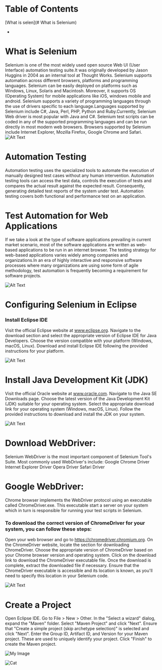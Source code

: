 # Table of Contents
[What is selen](# What is Selenium)

- 
# What is Selenium
Selenium is one of the most widely used open source Web UI (User Interface) automation testing suite.It was originally developed by Jason Huggins in 2004 as an internal tool at Thought Works. Selenium supports automation across different browsers, platforms and programming languages.
Selenium can be easily deployed on platforms such as Windows, Linux, Solaris and Macintosh. Moreover, it supports OS (Operating System) for mobile applications like iOS, windows mobile and android.
Selenium supports a variety of programming languages through the use of drivers specific to each language.Languages supported by Selenium include C#, Java, Perl, PHP, Python and Ruby.Currently, Selenium Web driver is most popular with Java and C#. Selenium test scripts can be coded in any of the supported programming languages and can be run directly in most modern web browsers. Browsers supported by Selenium include Internet Explorer, Mozilla Firefox, Google Chrome and Safari.
![Alt Text](https://static.javatpoint.com/tutorial/selenium/images/selenium-what-is-selenium.png)

# Automation Testing
Automation testing uses the specialized tools to automate the execution of manually designed test cases without any human intervention. Automation testing tools can access the test data, controls the execution of tests and compares the actual result against the expected result. Consequently, generating detailed test reports of the system under test.
Automation testing covers both functional and performance test on an application.
 # Test Automation for Web Applications 

If we take a look at the type of software applications prevailing in current market scenario, most of the software applications are written as web-based applications to be run in an internet browser. The testing strategy for web-based applications varies widely among companies and organizations.In an era of highly interactive and responsive software processes where many organizations are using some form of agile methodology, test automation is frequently becoming a requirement for software projects.

![Alt Text](https://static.javatpoint.com/tutorial/selenium/images/selenium-webdriver-architecture.png)
# Configuring Selenium in Eclipse

### Install Eclipse IDE
Visit the official Eclipse website at www.eclipse.org.
Navigate to the download section and select the appropriate version of Eclipse IDE for Java Developers.
Choose the version compatible with your platform (Windows, macOS, Linux).
Download and install Eclipse IDE following the provided instructions for your platform.

![Alt Text](https://www.automationtestinghub.com/images/java/eclipse-ide-2022-12-download-page.png)

# Install Java Development Kit (JDK)
Visit the official Oracle website at www.oracle.com.
Navigate to the Java SE Downloads page.
Choose the latest version of the Java Development Kit (JDK) suitable for your operating system.
Select the appropriate download link for your operating system (Windows, macOS, Linux).
Follow the provided instructions to download and install the JDK on your system.

![Alt Text](https://media.geeksforgeeks.org/wp-content/uploads/20220622114149/Step1DownloadingJDKforWindows.png)

# Download WebDriver:
Selenium WebDriver is the most important component of Selenium Tool's Suite. 
Most commonly used WebDriver's include:
Google Chrome Driver
Internet Explorer Driver
Opera Driver
Safari Driver

# Google WebDriver:
Chrome browser implements the WebDriver protocol using an executable called ChromeDriver.exe. This executable start a server on your system which in turn is responsible for running your test scripts in Selenium.

### To download the correct version of ChromeDriver for your system, you can follow these steps:

Open your web browser and go to https://chromedriver.chromium.org.
On the ChromeDriver website, locate the section for downloading ChromeDriver.
Choose the appropriate version of ChromeDriver based on your Chrome browser version and operating system.
Click on the download link to download the ChromeDriver executable file.
Once the download is complete, extract the downloaded file if necessary.
Ensure that the ChromeDriver executable is accessible and its location is known, as you'll need to specify this location in your Selenium code.

![Alt Text](https://www.automationtestinghub.com/images/selenium/chrome-for-testing-availability-stable-beta-dev-canary.png)

# Create a Project

Open Eclipse IDE.
Go to File > New > Other.
In the "Select a wizard" dialog, expand the "Maven" folder.
Select "Maven Project" and click "Next".
Ensure that "Create a simple project (skip archetype selection)" is selected and click "Next".
Enter the Group ID, Artifact ID, and Version for your Maven project. These are used to uniquely identify your project.
Click "Finish" to create the Maven project.

![My Image](https://drive.google.com/uc?export=view&id=1fonGYttcequtQW1rkJdnEkFsu3D-yOwm)

![Cat](https://drive.google.com/uc?export=view&id=1fonGYttcequtQW1rkJdnEkFsu3D-yOwm)











